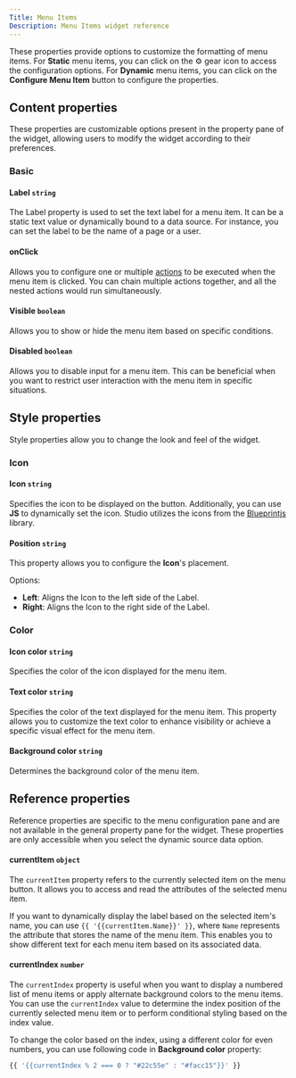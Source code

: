 ```yaml
---
Title: Menu Items
Description: Menu Items widget reference
---
```


<!--
README

For guidance on how to write documenation, see https://dev.stage.spread.ai/docs/contributor/guide.html. Contact Documentation when this document is ready for review.
-->

These properties provide options to customize the formatting of menu items. For **Static** menu items, you can click on the ⚙️ gear icon to access the configuration options. For **Dynamic** menu items, you can click on the **Configure Menu Item** button to configure the properties.

## Content properties

These properties are customizable options present in the property pane of the widget, allowing users to modify the widget according to their preferences.

### Basic

#### Label `string`

The Label property is used to set the text label for a menu item. It can be a static text value or dynamically bound to a data source. For instance, you can set the label to be the name of a page or a user.

#### onClick

Allows you to configure one or multiple [actions](/reference/framework/global-functions.md) to be executed when the menu item is clicked. You can chain multiple actions together, and all the nested actions would run simultaneously.

#### Visible `boolean`

Allows you to show or hide the menu item based on specific conditions.

#### Disabled `boolean`

Allows you to disable input for a menu item. This can be beneficial when you want to restrict user interaction with the menu item in specific situations.

## Style properties

Style properties allow you to change the look and feel of the widget.

### Icon

#### Icon `string`

Specifies the icon to be displayed on the button. Additionally, you can use **JS** to dynamically set the icon. Studio utilizes the icons from the [Blueprintjs](https://blueprintjs.com/docs/#icons) library.

#### Position `string`

This property allows you to configure the **Icon**'s placement.

Options:

* **Left**: Aligns the Icon to the left side of the Label.
* **Right**: Aligns the Icon to the right side of the Label.

### Color

#### Icon color `string`

Specifies the color of the icon displayed for the menu item.

#### Text color `string`

Specifies the color of the text displayed for the menu item. This property allows you to customize the text color to enhance visibility or achieve a specific visual effect for the menu item.

#### Background color `string`

Determines the background color of the menu item.

## Reference properties

Reference properties are specific to the menu configuration pane and are not available in the general property pane for the widget. These properties are only accessible when you select the dynamic source data option.

#### currentItem `object`

The `currentItem` property refers to the currently selected item on the menu button. It allows you to access and read the attributes of the selected menu item.

<ZoomImage src="/img/MenuButton-Dynamic-Menu-Label-CurrentItem.png" alt="Display images on table row selection" caption="Display menu items using currentItem" />

If you want to dynamically display the label based on the selected item's name, you can use `{{ '{{currentItem.Name}}' }}`, where `Name` represents the attribute that stores the name of the menu item. This enables you to show different text for each menu item based on its associated data.

#### currentIndex `number`

The `currentIndex` property is useful when you want to display a numbered list of menu items or apply alternate background colors to the menu items. You can use the `currentIndex` value to determine the index position of the currently selected menu item or to perform conditional styling based on the index value.

To change the color based on the index, using a different color for even numbers, you can use following code in **Background color** property:

```js
{{ '{{currentIndex % 2 === 0 ? "#22c55e" : "#facc15"}}' }}
```
